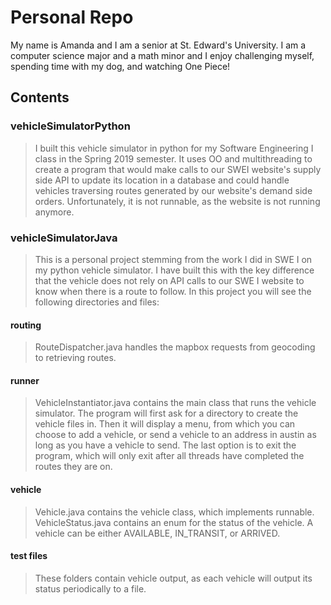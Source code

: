 # Personal Repo
My name is Amanda and I am a senior at St. Edward's University. I am a computer science major and a math minor and I enjoy challenging myself, spending time with my dog, and watching One Piece! 

## Contents

### vehicleSimulatorPython
> I built this vehicle simulator in python for my Software Engineering I class in the Spring 2019 semester. It uses OO and multithreading to create a program that would make calls to our SWEI website's supply side API to update its location in a database and could handle vehicles traversing routes generated by our website's demand side orders. Unfortunately, it is not runnable, as the website is not running anymore.

### vehicleSimulatorJava
> This is a personal project stemming from the work I did in SWE I on my python vehicle simulator. I have built this with the key difference that the vehicle does not rely on API calls to our SWE I website to know when there is a route to follow. In this project you will see the following directories and files: 

#### routing
> RouteDispatcher.java handles the mapbox requests from geocoding to retrieving routes.
#### runner
> VehicleInstantiator.java contains the main class that runs the vehicle simulator. The program will first ask for a directory to create the vehicle files in. Then it will display a menu, from which you can choose to add a vehicle, or send a vehicle to an address in austin as long as you have a vehicle to send. The last option is to exit the program, which will only exit after all threads have completed the routes they are on. 
#### vehicle
> Vehicle.java contains the vehicle class, which implements runnable.
> VehicleStatus.java contains an enum for the status of the vehicle. A vehicle can be either AVAILABLE, IN_TRANSIT, or ARRIVED.
#### test files
> These folders contain vehicle output, as each vehicle will output its status periodically to a file.
